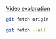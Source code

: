 [Video explanation](https://youtu.be/GOrhB6eYASU?si=ltM7ovfm8e6aSAq_)


<!-- git fetch récupère les modifications du dépôt distant spécifié par la remote nommée « origin ». Cependant, vous pouvez remplacer « origin » par le nom de n'importe quelle remote que vous avez configurée dans votre dépôt local. -->
```bash
git fetch origin
```

<!-- récupérer les modifications de toutes les remotes configurées dans votre dépôt local, et pas seulement de la remote spécifiée par défaut -->
```bash
git fetch --all